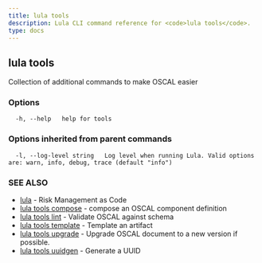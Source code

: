```yaml
---
title: lula tools
description: Lula CLI command reference for <code>lula tools</code>.
type: docs
---
```

## lula tools

Collection of additional commands to make OSCAL easier

### Options

```
  -h, --help   help for tools
```

### Options inherited from parent commands

```
  -l, --log-level string   Log level when running Lula. Valid options are: warn, info, debug, trace (default "info")
```

### SEE ALSO

* [lula](/cli/cli-commands/lula/)	 - Risk Management as Code
* [lula tools compose](/cli/cli-commands/lula_tools_compose/)	 - compose an OSCAL component definition
* [lula tools lint](/cli/cli-commands/lula_tools_lint/)	 - Validate OSCAL against schema
* [lula tools template](/cli/cli-commands/lula_tools_template/)	 - Template an artifact
* [lula tools upgrade](/cli/cli-commands/lula_tools_upgrade/)	 - Upgrade OSCAL document to a new version if possible.
* [lula tools uuidgen](/cli/cli-commands/lula_tools_uuidgen/)	 - Generate a UUID

